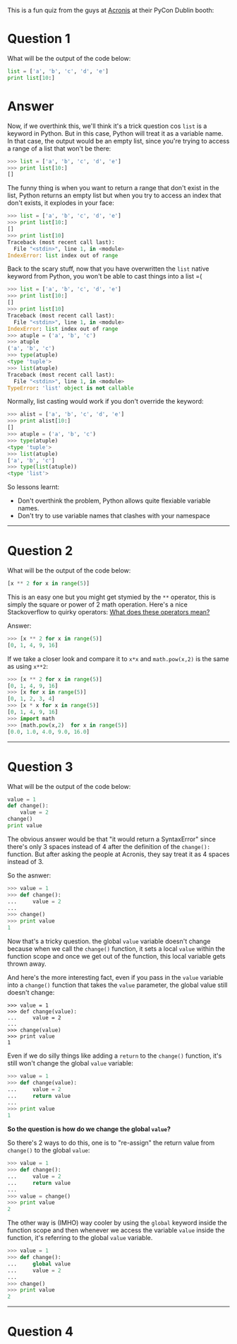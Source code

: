 This is a fun quiz from the guys at [Acronis](http://www.acronis.com/) at their PyCon Dublin booth:

Question 1
====

What will be the output of the code below:

```python
list = ['a', 'b', 'c', 'd', 'e']
print list[10:]
```

Answer
====



Now, if we overthink this, we'll think it's a trick question cos `list` is a keyword in Python. But in this case, Python will treat it as a variable name. In that case, the output would be an empty list, since you're trying to access a range of a list that won't be there:

```python
>>> list = ['a', 'b', 'c', 'd', 'e']
>>> print list[10:]
[]
```

The funny thing is when you want to return a range that don't exist in the list, Python returns an empty list but when you try to access an index that don't exists, it explodes in your face:

```python
>>> list = ['a', 'b', 'c', 'd', 'e']
>>> print list[10:]
[]
>>> print list[10]
Traceback (most recent call last):
  File "<stdin>", line 1, in <module>
IndexError: list index out of range
```

Back to the scary stuff, now that you have overwritten the `list` native keyword from Python, you won't be able to cast things into a list =( 

```python
>>> list = ['a', 'b', 'c', 'd', 'e']
>>> print list[10:]
[]
>>> print list[10]
Traceback (most recent call last):
  File "<stdin>", line 1, in <module>
IndexError: list index out of range
>>> atuple = ('a', 'b', 'c')
>>> atuple
('a', 'b', 'c')
>>> type(atuple)
<type 'tuple'>
>>> list(atuple)
Traceback (most recent call last):
  File "<stdin>", line 1, in <module>
TypeError: 'list' object is not callable
```

Normally, list casting would work if you don't override the keyword:

```python
>>> alist = ['a', 'b', 'c', 'd', 'e']
>>> print alist[10:]
[]
>>> atuple = ('a', 'b', 'c')
>>> type(atuple)
<type 'tuple'>
>>> list(atuple)
['a', 'b', 'c']
>>> type(list(atuple))
<type 'list'>
```

So lessons learnt:

 - Don't overthink the problem, Python allows quite flexiable variable names.
 - Don't try to use variable names that clashes with your namespace 
 
----
 
 
Question 2
====

What will be the output of the code below:

```python
[x ** 2 for x in range(5)]
```

This is an easy one but you might get stymied by the `**` operator, this is simply the square or power of 2 math operation. Here's a nice Stackoverflow to quirky operators: [What does these operators mean?](http://stackoverflow.com/questions/15193927/what-does-these-operator-mean-python)

Answer:

```python
>>> [x ** 2 for x in range(5)]
[0, 1, 4, 9, 16]
```

If we take a closer look and compare it to `x*x` and `math.pow(x,2)` is the same as using `x**2`:

```python
>>> [x ** 2 for x in range(5)]
[0, 1, 4, 9, 16]
>>> [x for x in range(5)]
[0, 1, 2, 3, 4]
>>> [x * x for x in range(5)]
[0, 1, 4, 9, 16]
>>> import math
>>> [math.pow(x,2)  for x in range(5)]
[0.0, 1.0, 4.0, 9.0, 16.0]
```

----

Question 3
====

What will be the output of the code below:

```python
value = 1
def change():
    value = 2
change()
print value
```

The obvious answer would be that "it would return a SyntaxError" since there's only 3 spaces instead of 4 after the definition of the `change():` function. But after asking the people at Acronis, they say treat it as 4 spaces instead of 3.

So the asnwer:

```python
>>> value = 1
>>> def change():
...     value = 2
... 
>>> change()
>>> print value
1
```

Now that's a tricky question. the global `value` variable doesn't change because when we call the `change()` function, it sets a local `value` within the function scope and once we get out of the function, this local variable gets thrown away.


And here's the more interesting fact, even if you pass in the `value` variable into a `change()` function that takes the `value` parameter, the global value still doesn't change:

```
>>> value = 1
>>> def change(value):
...     value = 2
... 
>>> change(value)
>>> print value
1
```

Even if we do silly things like adding a `return` to the `change()` function, it's still won't change the global `value` variable:

```python
>>> value = 1
>>> def change(value):
...     value = 2
...     return value
... 
>>> print value
1
```

**So the question is how do we change the global `value`?**

So there's 2 ways to do this, one is to "re-assign" the return value from `change()` to the global `value`:

```python
>>> value = 1
>>> def change():
...     value = 2
...     return value
... 
>>> value = change()
>>> print value
2
```

The other way is (IMHO) way cooler by using the `global` keyword inside the function scope and then whenever we access the variable `value` inside the function, it's referring to the global `value` variable.

```python
>>> value = 1
>>> def change():
...     global value
...     value = 2
... 
>>> change()
>>> print value
2
```

----

Question 4
====

